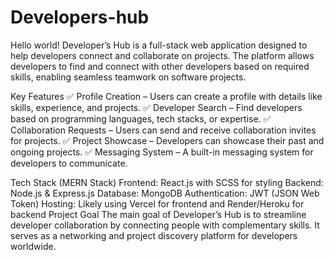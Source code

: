 # Developers-hub
Hello world!
Developer’s Hub is a full-stack web application designed to help developers connect and collaborate on projects. The platform allows developers to find and connect with other developers based on required skills, enabling seamless teamwork on software projects.

Key Features
✅ Profile Creation – Users can create a profile with details like skills, experience, and projects.
✅ Developer Search – Find developers based on programming languages, tech stacks, or expertise.
✅ Collaboration Requests – Users can send and receive collaboration invites for projects.
✅ Project Showcase – Developers can showcase their past and ongoing projects.
✅ Messaging System – A built-in messaging system for developers to communicate.

Tech Stack (MERN Stack)
Frontend: React.js with SCSS for styling
Backend: Node.js & Express.js
Database: MongoDB
Authentication: JWT (JSON Web Token)
Hosting: Likely using Vercel for frontend and Render/Heroku for backend
Project Goal
The main goal of Developer’s Hub is to streamline developer collaboration by connecting people with complementary skills. It serves as a networking and project discovery platform for developers worldwide.

